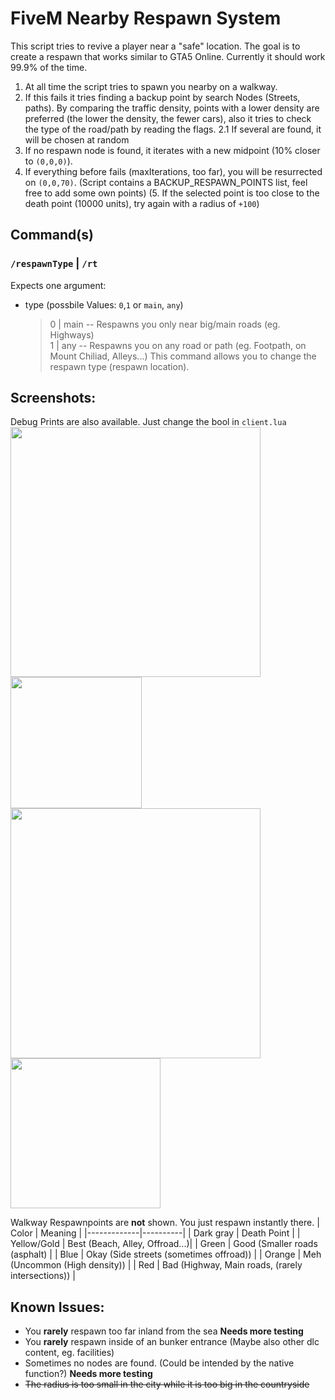 # FiveM Nearby Respawn System

This script tries to revive a player near a "safe" location.
The goal is to create a respawn that works similar to GTA5 Online. Currently it should work 99.9% of the time.
1. At all time the script tries to spawn you nearby on a walkway.
2. If this fails it tries finding a backup point by search Nodes (Streets, paths). By comparing the traffic density, points with a lower density are preferred (the lower the density, the fewer cars), also it tries to check the type of the road/path by reading the flags.
  2.1 If several are found, it will be chosen at random
3. If no respawn node is found, it iterates with a new midpoint (10% closer to `(0,0,0)`).
4. If everything before fails (maxIterations, too far), you will be resurrected on `(0,0,70)`. (Script contains a BACKUP_RESPAWN_POINTS list, feel free to add some own points)
(5. If the selected point is too close to the death point (10000 units), try again with a radius of `+100`)

## Command(s)

### `/respawnType` | `/rt`
Expects one argument:
- type (possbile Values: `0`,`1` or `main`, `any`)
    > 0 | main -- Respawns you only near big/main roads (eg. Highways)  
    > 1 | any -- Respawns you on any road or path (eg. Footpath, on Mount Chiliad, Alleys...)
This command allows you to change the respawn type (respawn location).

## Screenshots:
Debug Prints are also available. Just change the bool in `client.lua`  
<img src="https://user-images.githubusercontent.com/68606032/212586570-e95f61da-2cbe-4b91-a6fb-0f65bdaa16ca.jpg" width="400" />
<img src="https://user-images.githubusercontent.com/68606032/212586563-49f0ee0e-a748-4320-9c24-d8f265b0668f.jpg" width="210" />  
<img src="https://user-images.githubusercontent.com/68606032/212586454-48e977d7-46a6-4d2d-9135-ecb2d539bbb7.jpg" width="400" />
<img src="https://user-images.githubusercontent.com/68606032/212586567-e50a3d2b-be00-4d44-9c6c-926425dc2263.jpg" width="240" />

Walkway Respawnpoints are **not** shown. You just respawn instantly there.
| Color       |  Meaning |
|-------------|----------|
| Dark gray | Death Point |
| Yellow/Gold | Best (Beach, Alley, Offroad...)|
| Green       | Good (Smaller roads (asphalt) |
| Blue        | Okay (Side streets (sometimes offroad)) |
| Orange      | Meh (Uncommon (High density)) |
| Red         | Bad (Highway, Main roads, (rarely intersections)) |

## Known Issues:
* You **rarely** respawn too far inland from the sea **Needs more testing**
* You **rarely** respawn inside of an bunker entrance (Maybe also other dlc content, eg. facilities)
* Sometimes no nodes are found. (Could be intended by the native function?) **Needs more testing**
* ~~The radius is too small in the city while it is too big in the countryside~~
